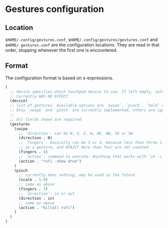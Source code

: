 # Gestures configuration
## Location
`$HOME/.config/gestures.conf`, `$HOME/.config/gestures/gestures.conf` and `$HOME/.gestures.conf`
are the configuration locations. They are read in that order, stopping whenever the first one is
encountered.
## Format
The configuration format is based on s-expressions.
```lisp
(
  ;; device specifies which touchpad device to use. If left empty, selection is automatic.
  ;; Currently HAS NO EFFECT
  (device)
  ;; list of gestures. Available options are `swipe`, `pinch`, `hold` and `rotate`.
  ;; Only `swipe` and `pinch` are currently implemented, others are ignored.
  ;;
  ;; All fields shown are required
  (gestures
    (swipe
      ;; `direction`: can be N, S, E, W, NE, NW, SE or SW
      (direction . N)
      ;; `fingers`: basically can be 3 or 4, because less than three libinput does not recognize
      ;; as a gesture, and AFAICT more than four are not counted
      (fingers . 4)
      ;; `action`: command to execute. Anything that works with `sh -c` should work here.
      (action . "rofi -show drun")
    )
    (pinch
      ;; currently does nothing, may be used in the future
      (scale . 1.0)
      ;; same as above
      (fingers . 3)
      ;; `direction`: in or out
      (direction . in)
      ;; same as above
      (action . "killall rofi")
    )
  )
)
  
```
